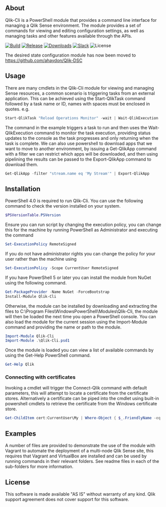 ## About
Qlik-Cli is a PowerShell module that provides a command line interface for managing a Qlik Sense environment. The module provides a set of commands for viewing and editing configuration settings, as well as managing tasks and other features available through the APIs.

[![Build](https://img.shields.io/circleci/project/github/ahaydon/Qlik-Cli/master.svg)](https://circleci.com/gh/ahaydon/Qlik-Cli)
[![Release](https://img.shields.io/powershellgallery/v/Qlik-Cli.svg?label=release)](https://www.powershellgallery.com/packages/Qlik-Cli)
[![Downloads](https://img.shields.io/powershellgallery/dt/Qlik-Cli.svg?color=blue)](https://www.powershellgallery.com/packages/Qlik-Cli)
[![Slack](https://img.shields.io/static/v1.svg?message=qlik-branch&label=slack&color=yellow)](https://qlik-branch.slack.com/messages/CBZLDMTTN)
![License](https://img.shields.io/github/license/ahaydon/Qlik-Cli.svg)

The desired state configuration module has now been moved to https://github.com/ahaydon/Qlik-DSC

## Usage
There are many cmdlets in the Qlik-Cli module for viewing and managing Sense resources, a common scenario is triggering tasks from an external application. This can be achieved using the Start-QlikTask command followed by a task name or ID, names with spaces must be enclosed in quotes. e.g.
```powershell
Start-QlikTask "Reload Operations Monitor" -wait | Wait-QlikExecution
```
The command in the example triggers a task to run and then uses the Wait-QlikExecution command to monitor the task execution, providing status updates to the console as the task progresses and only returning when the task is complete.
We can also use powershell to download apps that we want to move to another environment, by issuing a Get-QlikApp command with a filter we can restrict which apps will be downloaded, and then using pipelining the results can be passed to the Export-QlikApp command to download them.
```powershell
Get-QlikApp -filter "stream.name eq 'My Stream'" | Export-QlikApp
```
## Installation
PowerShell 4.0 is required to run Qlik-Cli. You can use the following command to check the version installed on your system.
```powershell
$PSVersionTable.PSVersion
```
Ensure you can run script by changing the execution policy, you can change this for the machine by running PowerShell as Administrator and executing the command
```powershell
Set-ExecutionPolicy RemoteSigned
```
If you do not have administrator rights you can change the policy for your user rather than the machine using
```powershell
Set-ExecutionPolicy -Scope CurrentUser RemoteSigned
```
If you have PowerShell 5 or later you can install the module from NuGet using the following command.
```powershell
Get-PackageProvider -Name NuGet -ForceBootstrap
Install-Module Qlik-Cli
```
Otherwise, the module can be installed by downloading and extracting the files to C:\Program Files\WindowsPowerShell\Modules\Qlik-Cli\, the module will then be loaded the next time you open a PowerShell console. You can also load the module for the current session using the Import-Module command and providing the name or path to the module.
```powershell
Import-Module Qlik-Cli
Import-Module .\Qlik-Cli.psd1
```
Once the module is loaded you can view a list of available commands by using the Get-Help PowerShell command.
```powershell
Get-Help Qlik
```
### Connecting with certificates
Invoking a cmdlet will trigger the Connect-Qlik command with default parameters, this will attempt to locate a certificate from the certificate stores. Alternatively a certificate can be piped into the cmdlet using built-in powershell cmdlets to retrieve the certificate from the Windows certificate store.
```powershell
Get-ChildItem cert:CurrentUser\My | Where-Object { $_.FriendlyName -eq 'QlikClient' } | Connect-Qlik sense-central
```
## Examples
A number of files are provided to demonstrate the use of the module with Vagrant to automate the deployment of a multi-node Qlik Sense site, this requires that Vagrant and VirtualBox are installed and can be used by running commands in their relevant folders. See readme files in each of the sub-folders for more information.

## License
This software is made available "AS IS" without warranty of any kind. Qlik support agreement does not cover support for this software.
